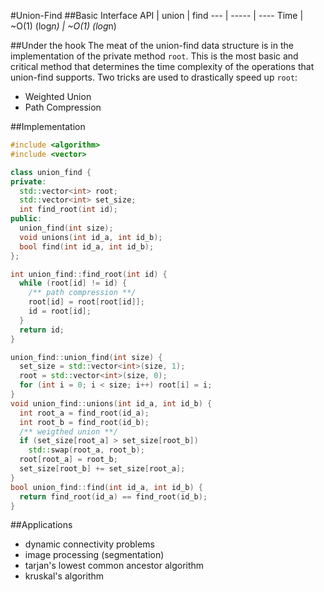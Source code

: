 #Union-Find
##Basic Interface
API | union | find
--- | ----- | ----
Time | ~O(1) (log*n) | ~O(1) (log*n)

##Under the hook
The meat of the union-find data structure is in the implementation of the private method `root`. This is the most basic and critical method that determines the time complexity of the operations that union-find supports.
Two tricks are used to drastically speed up `root`:
- Weighted Union
- Path Compression

##Implementation
```C++
#include <algorithm>
#include <vector>

class union_find {
private:
  std::vector<int> root;
  std::vector<int> set_size;
  int find_root(int id);
public:
  union_find(int size);
  void unions(int id_a, int id_b);
  bool find(int id_a, int id_b);
};

int union_find::find_root(int id) {
  while (root[id] != id) {
    /** path compression **/
    root[id] = root[root[id]];
    id = root[id];
  }
  return id;
}

union_find::union_find(int size) {
  set_size = std::vector<int>(size, 1);
  root = std::vector<int>(size, 0);
  for (int i = 0; i < size; i++) root[i] = i;
}
void union_find::unions(int id_a, int id_b) {
  int root_a = find_root(id_a);
  int root_b = find_root(id_b);
  /** weigthed union **/
  if (set_size[root_a] > set_size[root_b])
    std::swap(root_a, root_b);
  root[root_a] = root_b;
  set_size[root_b] += set_size[root_a];
}
bool union_find::find(int id_a, int id_b) {
  return find_root(id_a) == find_root(id_b);
}
```

##Applications
- dynamic connectivity problems
- image processing (segmentation)
- tarjan's lowest common ancestor algorithm
- kruskal's algorithm
